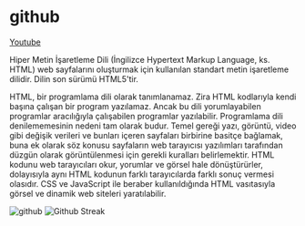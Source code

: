 # github
[Youtube](https://www.youtube.com/)
<p>Hiper Metin İşaretleme Dili (İngilizce Hypertext Markup Language, ks. HTML) web sayfalarını oluşturmak için kullanılan standart metin işaretleme dilidir. Dilin son sürümü HTML5'tir.

HTML, bir programlama dili olarak tanımlanamaz. Zira HTML kodlarıyla kendi başına çalışan bir program yazılamaz. Ancak bu dili yorumlayabilen programlar aracılığıyla çalışabilen programlar yazılabilir. Programlama dili denilememesinin nedeni tam olarak budur. Temel gereği yazı, görüntü, video gibi değişik verileri ve bunları içeren sayfaları birbirine basitçe bağlamak, buna ek olarak söz konusu sayfaların web tarayıcısı yazılımları tarafından düzgün olarak görüntülenmesi için gerekli kuralları belirlemektir. HTML kodunu web tarayıcıları okur, yorumlar ve görsel hale dönüştürürler, dolayısıyla aynı HTML kodunun farklı tarayıcılarda farklı sonuç vermesi olasıdır. CSS ve JavaScript ile beraber kullanıldığında HTML vasıtasıyla görsel ve dinamik web siteleri yaratılabilir.</p>
![github](https://github.com/UgurArii/github/blob/main/gifOrnek.gif)
![Github Streak](https://camo.githubusercontent.com/d972b2456ee60cde9cd07dcae8d1195edf8a52c751f50f31cbfbc327fd809273/68747470733a2f2f692e696d6775722e636f6d2f496154755964532e706e67)


